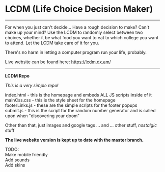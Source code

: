 # LCDM (Life Choice Decision Maker)

<hr/>

For when you just can't decide...
Have a rough decision to make? Can't make up your mind? Use the LCDM to randomly select between two choices, whether it be what food you want to eat to which college you want to attend. Let the LCDM take care of it for you.

There's no harm in letting a computer program run your life, probably.

Live website can be found here: https://lcdm.dx.am/

<hr/>

**LCDM Repo**

_This is a very simple repo!_

index.html - this is the homepage and embeds ALL JS scripts inside of it<br/>
mainCss.css - this is the style sheet for the homepage<br/>
footerLinks.js - these are the simple scripts for the footer popups<br/>
submit.js - this is the script for the random number generator and is called upon when "discovering your doom" <br/>

Other than that, just images and google tags ... and ... other stuff, _nostalgic_ stuff 

**The live website version is kept up to date with the master branch.**

TODO:<br/>
Make mobile friendly<br/>
Add sounds<br/>
Add skins <br/>

